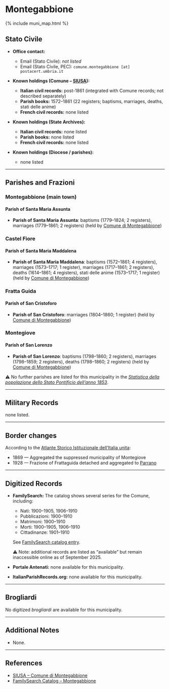 # Montegabbione

{% include muni_map.html %}

## Stato Civile

* **Office contact:**

  * Email (Stato Civile): *not listed*
  * Email (Stato Civile, PEC): `comune.montegabbione [at] postacert.umbria.it`

* **Known holdings (Comune – [SIUSA](https://siusa-archivi.cultura.gov.it/cgi-bin/siusa/pagina.pl?TipoPag=comparc&Chiave=304172)):**

  * **Italian civil records:** post-1861 (integrated with Comune records; not described separately)
  * **Parish books:** 1572–1861 (22 registers; baptisms, marriages, deaths, stati delle anime)
  * **French civil records:** none listed

* **Known holdings (State Archives):**

  * **Italian civil records:** none listed
  * **Parish books:** none listed
  * **French civil records:** none listed

* **Known holdings (Diocese / parishes):**

  * none listed

---

## Parishes and Frazioni

### Montegabbione (main town)

#### Parish of Santa Maria Assunta

* **Parish of Santa Maria Assunta**: baptisms (1779–1824; 2 registers), marriages (1779–1861; 2 registers) (held by [Comune di Montegabbione](https://siusa-archivi.cultura.gov.it/cgi-bin/siusa/pagina.pl?TipoPag=comparc&Chiave=304172))

### Castel Fiore

#### Parish of Santa Maria Maddalena

* **Parish of Santa Maria Maddalena**: baptisms (1572–1861; 4 registers), marriages (1573–1717; 1 register), marriages (1717–1861; 2 registers), deaths (1614–1861; 4 registers), stati delle anime (1573–1717; 1 register) (held by [Comune di Montegabbione](https://siusa-archivi.cultura.gov.it/cgi-bin/siusa/pagina.pl?TipoPag=comparc&Chiave=304172))

### Fratta Guida

#### Parish of San Cristoforo

* **Parish of San Cristoforo**: marriages (1804–1860; 1 register) (held by [Comune di Montegabbione](https://siusa-archivi.cultura.gov.it/cgi-bin/siusa/pagina.pl?TipoPag=comparc&Chiave=304172))

### Montegiove

#### Parish of San Lorenzo

* **Parish of San Lorenzo**: baptisms (1798–1860; 2 registers), marriages (1798–1859; 2 registers), deaths (1798–1860; 2 registers) (held by [Comune di Montegabbione](https://siusa-archivi.cultura.gov.it/cgi-bin/siusa/pagina.pl?TipoPag=comparc&Chiave=304172))

⚠️ No further parishes are listed for this municipality in the *[Statistica della popolazione dello Stato Pontificio dell’anno 1853](https://www.google.it/books/edition/Statistics_della_popolazione_dello_Stato/v6dCAQAAMAAJ)*.

---

## Military Records

none listed.

---

## Border changes

According to the [Atlante Storico Istituzionale dell’Italia unita](http://dati.san.beniculturali.it/asi/local/detail.html?UA05149):

* 1869 — Aggregated the suppressed municipality of Montegiove
* 1928 — Frazione of Frattaguida detached and aggregated to [Parrano](parrano.md)

---

## Digitized Records

* **FamilySearch:** The catalog shows several series for the Comune, including:

  * Nati: 1900–1905, 1906–1910
  * Pubblicazioni: 1900–1910
  * Matrimoni: 1900–1910
  * Morti: 1900–1905, 1906–1910
  * Cittadinanze: 1901–1910

  See [FamilySearch catalog entry](https://www.familysearch.org/en/search/catalog/653064).

  ⚠️ Note: additional records are listed as “available” but remain inaccessible online as of September 2025.

* **Portale Antenati:** none available for this municipality.

* **ItalianParishRecords.org:** none available for this municipality.

---

## Brogliardi

No digitized *brogliardi* are available for this municipality.

---

## Additional Notes

* None.

---

## References

* [SIUSA – Comune di Montegabbione](https://siusa-archivi.cultura.gov.it/cgi-bin/siusa/pagina.pl?TipoPag=comparc&Chiave=304172)
* [FamilySearch Catalog – Montegabbione](https://www.familysearch.org/en/search/catalog/653064)
